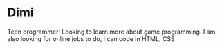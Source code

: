 # Dimi
Teen programmer! Looking to learn more about game programming. I am also looking for online jobs to do, I can code in HTML, CSS
